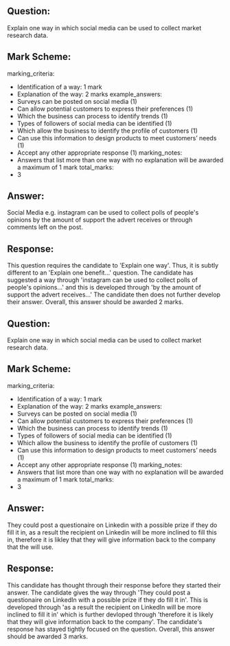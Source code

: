 ## Question:
Explain one way in which social media can be used to collect market research data.

## Mark Scheme:
marking_criteria:
  - Identification of a way: 1 mark
  - Explanation of the way: 2 marks
example_answers:
  - Surveys can be posted on social media (1)
  - Can allow potential customers to express their preferences (1)
  - Which the business can process to identify trends (1)
  - Types of followers of social media can be identified (1)
  - Which allow the business to identify the profile of customers (1)
  - Can use this information to design products to meet customers’ needs (1)
  - Accept any other appropriate response (1)
marking_notes:
  - Answers that list more than one way with no explanation will be awarded a maximum of 1 mark
total_marks:
  - 3

## Answer:
Social Media e.g. instagram can be used to collect polls of people's opinions by the amount of support the advert receives or through comments left on the post. 

## Response:
This question requires the candidate to 'Explain one way'. Thus, it is subtly different to an 'Explain one benefit...' question. The candidate has suggested a way through 'instagram can be used to collect polls of people's opinions...' and this is developed through 'by the amount of support  the advert receives...' The candidate then does not further develop their answer. Overall, this answer should be awarded 2 marks.

## Question:
Explain one way in which social media can be used to collect market research data.

## Mark Scheme:
marking_criteria:
  - Identification of a way: 1 mark
  - Explanation of the way: 2 marks
example_answers:
  - Surveys can be posted on social media (1)
  - Can allow potential customers to express their preferences (1)
  - Which the business can process to identify trends (1)
  - Types of followers of social media can be identified (1)
  - Which allow the business to identify the profile of customers (1)
  - Can use this information to design products to meet customers’ needs (1)
  - Accept any other appropriate response (1)
marking_notes:
  - Answers that list more than one way with no explanation will be awarded a maximum of 1 mark
total_marks:
  - 3

## Answer:
They could post a questionaire on Linkedin with a possible prize if they do fill it in, as a result the recipient on Linkedin will be more inclined to fill this in, therefore it is likley that they will give information back to the company that the will use.

## Response:
This candidate has thought through their response before they started their answer. The candidate gives the way through 'They could post a questionaire on LinkedIn with a possible prize if they do fill it in'. This is developed through 'as a result the recipient on LinkedIn will be more inclined to fill it in' which is further devloped through 'therefore it is likely that they will give information back to the company'. The candidate's response has stayed tightly focused on the question. Overall, this answer should be awarded 3 marks.